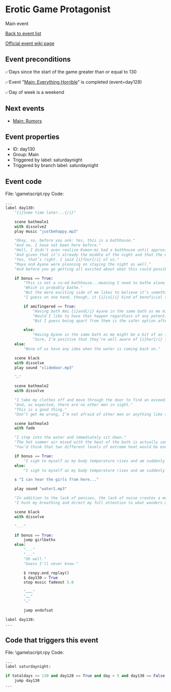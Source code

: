 # Erotic Game Protagonist
Main event

[Back to event list](./../)

[Official event wiki page](https://lessonsinlove.wiki/index.php?title=Special%3ASearch&search=day130&go=Go)



## Event preconditions
✅Days since the start of the game greater than or equal to 130

✅Event "[Main: Everything Horrible](./day128.md)" is completed (event=day128)

✅Day of week is a weekend



## Next events
* [Main: Rumors](./day138.md)

## Event properties
* ID: day130
* Group: Main
* Triggered by label: saturdaynight
* Triggered by branch label: saturdaynight

## Event code
File: \game\script.rpy
Code:
```python
...
label day130:
    "{i}Some time later...{/i}"

    scene bathmale1
    with dissolve2
    play music "justbehappy.mp3"

    "Okay, so, before you ask: Yes, this is a bathhouse."
    "And no, I have not been here before."
    "Hell, I didn’t even realize Kumon-mi had a bathhouse until approximately half an hour ago when I found out our water had been shut off for some reason."
    "And given that it’s already the middle of the night and that the water company is closed, the {i}four{/i} of us were left with no other option but to come here."
    "Yes, that’s right. I said {i}four{/i} of us."
    "Maya and Ayane were planning on staying the night as well."
    "And before you go getting all excited about what this could possibly mean, allow me to break your heart."

    if bonus == True:
        "This is not a co-ed bathhouse...meaning I need to bathe alone while the other three do whatever it is girls do when they’re in the bath together."
        "Which is probably bathe."
        "But the more exciting side of me likes to believe it’s something else. "
        "I guess on one hand, though, it {i}is{/i} kind of beneficial to be in here alone."

        if amifingered == True:
            "Having both Ami {i}and{/i} Ayane in the same bath as me might be problematic for a number of reasons."
            "Would I like to have that happen regardless of any potential issues that might arise? Absolutely."
            "But I guess being apart from them is the safer option after all."

        else:
            "Having Ayane in the same bath as me might be a bit of an issue when it comes to hiding the, uhh, {i}nature{/i} of our relationship from Ami and Maya."
            "Sure, I’m positive that they’re well aware of {i}her{/i} feelings by now, but I doubt they’d want to be around when she attempts to capitalize on them."
    else:
        "None of us have any idea when the water is coming back on."

    scene black
    with dissolve
    play sound "slidedoor.mp3"

    "…"

    scene bathmale2
    with dissolve

    "I take my clothes off and move through the door to find an exceedingly large open-air bath."
    "And, as expected, there are no other men in sight."
    "This is a good thing."
    "Don’t get me wrong, I’m not afraid of other men or anything like that- I just prefer when the bath isn’t overcrowded with penises."

    scene bathmale3
    with fade

    "I step into the water and immediately sit down."
    "The hot summer air mixed with the heat of the bath is actually somewhat comforting, in a way."
    "You’d think that two different levels of extreme heat would be enough to exhaust you but, for some reason, that doesn’t seem to be the case."

    if bonus == True:
        "I sigh to myself as my body temperature rises and am suddenly stricken with an idea that only the protagonist of an erotic game would have."
    else:
        "I sigh to myself as my body temperature rises and am suddenly stricken with an idea that only the protagonist of a dating sim would have."

    s "I can hear the girls from here..."

    play sound "water1.mp3"

    "In addition to the lack of penises, the lack of noise creates a much easier atmosphere to eavesdrop in."
    "I hush my breathing and direct my full attention to what wonders must lie on the opposite side of this bamboo fence..."

    scene black
    with dissolve

    "..."

    if bonus == True:
        jump girlbathx
    else:
        "..."
        "..."
        "Oh well."
        "Guess I'll never know."

        $ renpy.end_replay()
        $ day130 = True
        stop music fadeout 5.0

        "………"
        "……"
        "…"

        jump endofsat

label day138:
...
```

## Code that triggers this event
File: \game\script.rpy
Code:
```python
...
label saturdaynight:

if totaldays >= 130 and day128 == True and day > 5 and day130 == False:
    jump day130
...
```